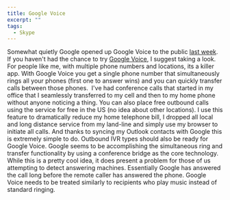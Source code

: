 ```yaml
---
title: Google Voice
excerpt: ""
tags:
  - Skype
---
```

Somewhat quietly Google opened up Google Voice to the public <a href="http://googlemobile.blogspot.com/2010/06/google-voice-for-everyone.html" target="_blank">last week</a>.
  If you haven't had the chance to try <a href="http://www.google.com/voice" target="_blank">Google Voice</a>, I suggest taking a look. For people like me, with multiple phone numbers and locations, its a killer app. 
  With Google Voice you get a single phone number that simultaneously rings all your phones (first one to answer wins) and you can quickly transfer calls between those phones.&#160; I've had conference calls that started in my office that I seamlessly transferred to my cell and then to my home phone without anyone noticing a thing. 
  You can also place free outbound calls using the service for free in the US (no idea about other locations). I use this feature to dramatically reduce my home telephone bill, I dropped all local and long distance service from my land-line and simply use my browser to initiate all calls. And thanks to syncing my Outlook contacts with Google this is extremely simple to do. 
  Outbound IVR types should also be ready for Google Voice. Google seems to be accomplishing the simultaneous ring and transfer functionality by using a conference bridge as the core technology. While this is a pretty cool idea, it does present a problem for those of us attempting to detect answering machines. Essentially Google has answered the call long before the remote caller has answered the phone. Google Voice needs to be treated similarly to recipients who play music instead of standard ringing. 
<img src="http://gotspeech.net/aggbug.aspx?PostID=10552" width="1" height="1"/>
